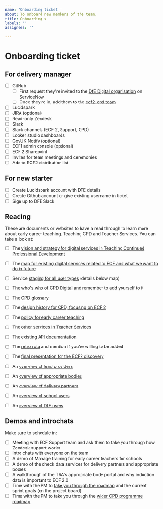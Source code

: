 ```yaml
---
name: 'Onboarding ticket '
about: To onboard new members of the team.
title: Onboarding x
labels: ''
assignees: ''

---
```


# Onboarding ticket

## For delivery manager

- [ ] GitHub
  - [ ] First request they're invited to the [DfE Digital organisation](https://dfe.service-now.com.mcas.ms/serviceportal?id=sc_cat_item&sys_id=0aacf3a81ba52110b192ec69b04bcb14) on ServiceNow
  - [ ] Once they're in, add them to the [ecf2-cpd team](https://github.com/orgs/DFE-Digital/teams/ecf2-cpd)
- [ ] Lucidspark
- [ ] JIRA (optional)
- [ ] Read-only Zendesk
- [ ] Slack
- [ ] Slack channels (ECF 2, Support, CPD)
- [ ] Looker studio dashboards
- [ ] GovUK Notify (optional)
- [ ] ECF1 admin console (optional)
- [ ] ECF 2 Sharepoint
- [ ] Invites for team meetings and ceremonies
- [ ] Add to ECF2 distribution list

## For new starter

- [ ] Create Lucidspark account with DFE details
- [ ] Create Github account or give existing username in ticket
- [ ] Sign up to DFE Slack

## Reading

These are documents or websites to have a read through to learn more about early career teaching, Teaching CPD and Teacher Services. You can take a look at: 
- [ ]  The [vision and strategy for digital services in Teaching Continued Professional Development](https://educationgovuk.sharepoint.com/:p:/s/TeacherServices/EdAxufgx-PtKtkWLJyvU9AYBUSA_8QKzv72FSB52xamxFw?e=7YB8Se)
- [ ] The [map for existing digital services related to ECF and what we want to do in future](https://lucid.app/lucidspark/0a55b682-a699-4e6c-8887-3ca6663d7efa/edit?view_items=g0_U~ZMyWrWz&invitationId=inv_8dcaccc3-f00c-45d9-9bcc-0be3b7c6cdc2)
- [ ] Service [staging for all user types](https://lucid.app/lucidspark/0a55b682-a699-4e6c-8887-3ca6663d7efa/edit?view_items=g0_U~ZMyWrWz&invitationId=inv_8dcaccc3-f00c-45d9-9bcc-0be3b7c6cdc2) (details below map)
- [ ] The [who's who of CPD Digital](https://educationgovuk.sharepoint.com/:p:/r/sites/TeacherServices/_layouts/15/Doc.aspx?sourcedoc=%7BFB659643-0C86-5820-9F81-10B8E74A8A61%7D&file=CPD%20-%20Who%27s%20who.pptx&action=edit&mobileredirect=true) and remember to add yourself to it
- [ ] The [CPD glossary](https://teacher-cpd.design-history.education.gov.uk/glossary/)
- [ ] The [design history for CPD, focusing on ECF 2](https://teacher-cpd.design-history.education.gov.uk/)
- [ ] The [policy for early career teaching](https://www.gov.uk/government/collections/induction-training-and-support-for-early-career-teachers-ects)
- [ ] The [other services in Teacher Services](https://becoming-a-teacher.design-history.education.gov.uk/service-map/)
- [ ] The existing [API documentation](https://manage-training-for-early-career-teachers.education.gov.uk/api-reference/reference-v3.html#api-v3-partnerships-ecf-id-put-request_body)
- [ ]  The [retro rota](https://ukgovernmentdfe.slack.com/archives/C06V31R0Z17/p1715776635714569) and mention if you're willing to be added
- [ ]  The [final presentation for the ECF2 discovery](https://educationgovuk.sharepoint.com/:p:/r/sites/TeacherServices/_layouts/15/Doc.aspx?sourcedoc=%7B03C73EEB-C2FA-43C4-A864-27A1379CDBF3%7D&file=ECF%20digital%20services%20-%20playback%20deck.pptx&action=edit&mobileredirect=true)
- [ ]  An [overview of lead providers](https://educationgovuk.sharepoint.com/:p:/r/sites/TeacherServices/_layouts/15/Doc.aspx?sourcedoc=%7B14A33185-398B-49D8-810B-5A2B8D604CEC%7D&file=ECF%202.0%20-%20Understanding%20our%20users%20-%20Lead%20providers.pptx&action=edit&mobileredirect=true)
- [ ]  An [overview of appropriate bodies](https://educationgovuk.sharepoint.com/:p:/r/sites/TeacherServices/_layouts/15/Doc.aspx?sourcedoc=%7B0D2FEA8D-0492-4AF3-98E5-717D7A539706%7D&file=ECF%202.0%20-%20Understanding%20our%20users%20-%20Appropriate%20bodies.pptx&action=edit&mobileredirect=true)
- [ ]  An [overview of delivery partners](https://educationgovuk.sharepoint.com/:p:/r/sites/TeacherServices/Shared%20Documents/Teacher%20Continuing%20Professional%20Development/Teacher%20CPD%20Team/Register%20early%20career%20teachers/Discovery/Outputs/ECF%202.0%20-%20Understanding%20our%20users%20-%20Delivery%20Partners.pptx?d=wb1f0190dcd33444b923ff10c4ddf2ea7&csf=1&web=1&e=Wexold)
- [ ]  An [overview of school users](https://educationgovuk.sharepoint.com/:p:/r/sites/TeacherServices/_layouts/15/Doc.aspx?sourcedoc=%7BB1E279B5-E8CD-411D-B3EE-E9DD87D355C7%7D&file=ECF%202.0%20-%20Understanding%20our%20users%20-%20School%20users%20-%20SITs%2C%20ECTs%20&%20Mentors.pptx=&action=edit&mobileredirect=true)
- [ ]  An [overview of DfE users](https://educationgovuk.sharepoint.com/:p:/r/sites/TeacherServices/_layouts/15/Doc.aspx?sourcedoc=%7B88E28D07-9485-4042-95E9-ECFDFE0BF022%7D&file=ECF%202.0%20-%20Understanding%20our%20users%20-%20Internal%20DfE.pptx&action=edit&mobileredirect=true)


## Demos and introchats

Make sure to schedule in:
- [ ] Meeting  with ECF Support team and ask them to take you through how Zendesk support works
- [ ] Intro chats with everyone on the team
- [ ] A demo of Manage training for early career teachers for schools
- [ ] A demo of the check data services for delivery partners and appropriate bodies
- [ ] A walkthrough of the TRA's appropriate body portal and why induction data is important to ECF 2.0
- [ ] Time with the PM to [take you through the roadmap](https://educationgovuk.sharepoint.com/:x:/r/sites/TeacherServices/_layouts/15/Doc.aspx?sourcedoc=%7BB829B66E-9374-44EC-9680-F22BC93BF29B%7D&file=Book.xlsx&action=default&mobileredirect=true) and the current sprint goals (on the project board)
- [ ] Time with the PM to take you through the [wider CPD programme roadmap](https://lucid.app/lucidspark/b66f71c3-c524-4e79-aa36-a60b00b4b823/edit?shared=true&page=0_0)

